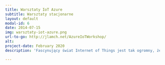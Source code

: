 ```yaml
---
title: Warsztaty IoT Azure
subtitle: Warsztaty stacjonarne
layout: default
modal-id: 6
date: 2014-07-15
img: warsztaty-iot-azure.png
url-to-go: http://jlamch.net/AzureIoTWorkshop/
alt: 
project-date: February 2020
description: 'Fascynujący świat Internet of Things jest tak ogromny, że nie da się go ująć w jednej sesji. Ale da się rozpocząć przygodę. Przedstawienie IoT Hub, architektury referencyjnej, pobieżne przejrzenie paru gotowych rozwiązań i interakcja z MXChip IoT DevKit.'

---
```

